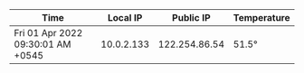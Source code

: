| Time     | Local IP | Public IP | Temperature |
| ----------- | ----------- | ----------- | ----------- |
| Fri 01 Apr 2022 09:30:01 AM +0545      | 10.0.2.133     | 122.254.86.54  | 51.5° |
